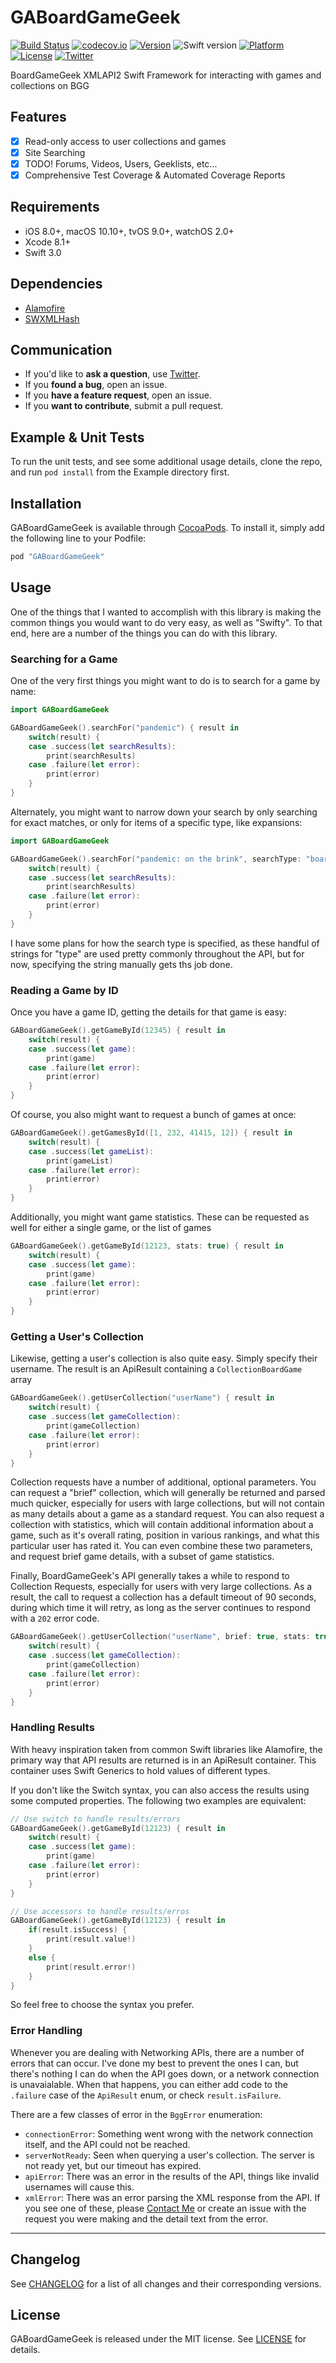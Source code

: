# GABoardGameGeek

[![Build Status](https://travis-ci.org/gca3020/GABoardGameGeek.svg?branch=master)](https://travis-ci.org/gca3020/GABoardGameGeek)
[![codecov.io](https://codecov.io/github/gca3020/GABoardGameGeek/coverage.svg?branch=master)](https://codecov.io/github/gca3020/GABoardGameGeek?branch=master)
[![Version](https://img.shields.io/cocoapods/v/GABoardGameGeek.svg?style=flat)](http://cocoapods.org/pods/GABoardGameGeek)
![Swift version](https://img.shields.io/badge/swift-3.0-orange.svg)
[![Platform](https://img.shields.io/cocoapods/p/GABoardGameGeek.svg?style=flat)](http://cocoadocs.org/docsets/GABoardGameGeek)
[![License](https://img.shields.io/cocoapods/l/GABoardGameGeek.svg?style=flat)](http://cocoapods.org/pods/GABoardGameGeek)
[![Twitter](https://img.shields.io/badge/twitter-@gca3020-blue.svg?style=flat)](http://twitter.com/gca3020)

BoardGameGeek XMLAPI2 Swift Framework for interacting with games and collections on BGG

## Features

- [x] Read-only access to user collections and games
- [x] Site Searching
- [x] TODO! Forums, Videos, Users, Geeklists, etc...
- [x] Comprehensive Test Coverage & Automated Coverage Reports

## Requirements

- iOS 8.0+, macOS 10.10+, tvOS 9.0+, watchOS 2.0+
- Xcode 8.1+
- Swift 3.0

## Dependencies

- [Alamofire](https://github.com/Alamofire/Alamofire)
- [SWXMLHash](https://github.com/drmohundro/SWXMLHash)

## Communication

- If you'd like to **ask a question**, use [Twitter](http://twitter.com/gca3020).
- If you **found a bug**, open an issue.
- If you **have a feature request**, open an issue.
- If you **want to contribute**, submit a pull request.

## Example & Unit Tests

To run the unit tests, and see some additional usage details, clone the repo, and run `pod install` from the Example directory first.

## Installation

GABoardGameGeek is available through [CocoaPods](http://cocoapods.org). To install
it, simply add the following line to your Podfile:

```ruby
pod "GABoardGameGeek"
```

## Usage

One of the things that I wanted to accomplish with this library is making the common things you 
would want to do very easy, as well as "Swifty". To that end, here are a number of the things you
can do with this library.

### Searching for a Game

One of the very first things you might want to do is to search for a game by name:

```swift
import GABoardGameGeek

GABoardGameGeek().searchFor("pandemic") { result in
    switch(result) {
    case .success(let searchResults):
        print(searchResults)
    case .failure(let error):
        print(error)
    }
}
```

Alternately, you might want to narrow down your search by only searching for exact matches, or only 
for items of a specific type, like expansions:

```swift
import GABoardGameGeek

GABoardGameGeek().searchFor("pandemic: on the brink", searchType: "boardgameexpansion", exactMatch: true) { result in
    switch(result) {
    case .success(let searchResults):
        print(searchResults)
    case .failure(let error):
        print(error)
    }
}
```

I have some plans for how the search type is specified, as these handful of strings for "type" are used 
pretty commonly throughout the API, but for now, specifying the string manually gets ths job done.

### Reading a Game by ID

Once you have a game ID, getting the details for that game is easy:

```swift
GABoardGameGeek().getGameById(12345) { result in
    switch(result) {
    case .success(let game):
        print(game)
    case .failure(let error):
        print(error)
    }
}
```

Of course, you also might want to request a bunch of games at once:

```swift
GABoardGameGeek().getGamesById([1, 232, 41415, 12]) { result in
    switch(result) {
    case .success(let gameList):
        print(gameList)
    case .failure(let error):
        print(error)
    }
}
```

Additionally, you might want game statistics. These can be requested as well for either a single 
game, or the list of games

```swift
GABoardGameGeek().getGameById(12123, stats: true) { result in
    switch(result) {
    case .success(let game):
        print(game)
    case .failure(let error):
        print(error)
    }
}
```

### Getting a User's Collection

Likewise, getting a user's collection is also quite easy. Simply specify their username. The result is an ApiResult
containing a `CollectionBoardGame` array

```swift
GABoardGameGeek().getUserCollection("userName") { result in
    switch(result) {
    case .success(let gameCollection):
        print(gameCollection)
    case .failure(let error):
        print(error)
    }
}
```

Collection requests have a number of additional, optional parameters. You can request a "brief" collection, 
which will generally be returned and parsed much quicker, especially for users with large collections, but 
will not contain as many details about a game as a standard request. You can also request a collection with
statistics, which will contain additional information about a game, such as it's overall rating, position in 
various rankings, and what this particular user has rated it.  You can even combine these two parameters, 
and request brief game details, with a subset of game statistics.

Finally, BoardGameGeek's API generally takes a while to respond to Collection Requests, especially for users
with very large collections. As a result, the call to request a collection has a default timeout of 90
seconds, during which time it will retry, as long as the server continues to respond with a `202` error code.

```swift
GABoardGameGeek().getUserCollection("userName", brief: true, stats: true, timeout: 120) { result in
    switch(result) {
    case .success(let gameCollection):
        print(gameCollection)
    case .failure(let error):
        print(error)
    }
}
```

### Handling Results

With heavy inspiration taken from common Swift libraries like Alamofire, the primary way that API results 
are returned is in an ApiResult container. This container uses Swift Generics to hold values of different
types.

If you don't like the Switch syntax, you can also access the results using some computed properties. The
following two examples are equivalent:

```swift
// Use switch to handle results/errors
GABoardGameGeek().getGameById(12123) { result in
    switch(result) {
    case .success(let game):
        print(game)
    case .failure(let error):
        print(error)
    }
}

// Use accessors to handle results/erros
GABoardGameGeek().getGameById(12123) { result in
    if(result.isSuccess) {
        print(result.value!)
    }
    else {
        print(result.error!)
    }
}
```

So feel free to choose the syntax you prefer.

### Error Handling

Whenever you are dealing with Networking APIs, there are a number of errors that can occur. I've done
my best to prevent the ones I can, but there's nothing I can do when the API goes down, or a network 
connection is unavaialable. When that happens, you can either add code to the `.failure` case of the 
`ApiResult` enum, or check `result.isFailure`. 

There are a few classes of error in the `BggError` enumeration:
- `connectionError`: Something went wrong with the network connection itself, and the API could not be reached.
- `serverNotReady`: Seen when querying a user's collection. The server is not ready yet, but our timeout has expired.
- `apiError`: There was an error in the results of the API, things like invalid usernames will cause this.
- `xmlError`: There was an error parsing the XML response from the API. If you see one of these, please [Contact Me](mailto:gca3020@users.noreply.github.com)
or create an issue with the request you were making and the detail text from the error.

---

## Changelog

See [CHANGELOG](CHANGELOG.md) for a list of all changes and their corresponding versions.

## License

GABoardGameGeek is released under the MIT license. See [LICENSE](LICENSE) for details.
